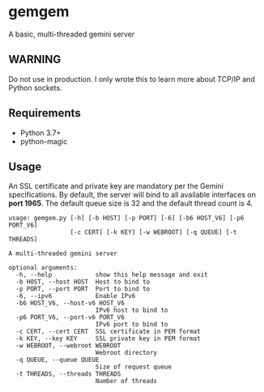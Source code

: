 # gemgem

A basic, multi-threaded gemini server

## WARNING

Do not use in production. I only wrote this to learn more about TCP/IP and Python sockets.

## Requirements

- Python 3.7+
- python-magic

## Usage

An SSL certificate and private key are mandatory per the Gemini specifications. By default, the server will bind to all available interfaces on **port 1965**. The default queue size is 32 and the default thread count is 4.

```
usage: gemgem.py [-h] [-b HOST] [-p PORT] [-6] [-b6 HOST_V6] [-p6 PORT_V6]
                 [-c CERT] [-k KEY] [-w WEBROOT] [-q QUEUE] [-t THREADS]

A multi-threaded gemini server

optional arguments:
  -h, --help            show this help message and exit
  -b HOST, --host HOST  Host to bind to
  -p PORT, --port PORT  Port to bind to
  -6, --ipv6            Enable IPv6
  -b6 HOST_V6, --host-v6 HOST_V6
                        IPv6 host to bind to
  -p6 PORT_V6, --port-v6 PORT_V6
                        IPv6 port to bind to
  -c CERT, --cert CERT  SSL certificate in PEM format
  -k KEY, --key KEY     SSL private key in PEM format
  -w WEBROOT, --webroot WEBROOT
                        Webroot directory
  -q QUEUE, --queue QUEUE
                        Size of request queue
  -t THREADS, --threads THREADS
                        Number of threads
```
